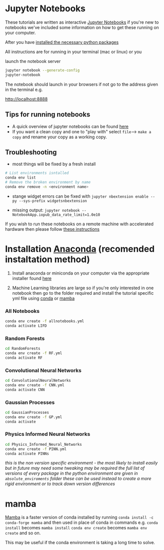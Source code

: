 # Jupyter Notebooks

These tutorials are written as interactive [Jupyter Notebooks](https://jupyter-notebook.readthedocs.io/en/stable/) if you're new to notebooks we've included some information on
how to get these running on your computer.

After you have [installed the necessary python packages](#Installation)

All instructions are for running in your terminal (mac or linux) or you

launch the notebook server

```bash
jupyter notebook --generate-config
jupyter-notebook
```

The notebook should launch in your browsers if not go to the address given in the terminal e.g.

[http://localhost:8888](http://localhost:8888)

## Tips for running notebooks

* A quick overview of jupyter notebooks can be found [here](https://www.dataquest.io/blog/jupyter-notebook-tutorial/)
* If you want a clean copy and one to "play with" select `file`--> `make a copy` and rename your copy as a working copy.

## Troubleshooting

* most things will be fixed by a fresh install
```bash
# List environments isntalled
conda env list
# Remove the broken environment by name
conda env remove -n <environment name>
```

* stange widget errors can be fixed with `jupyter nbextension enable --py --sys-prefix widgetsnbextension`

* missing output: `jupyter notebook --NotebookApp.iopub_data_rate_limit=1.0e10`

If you wish to run these notebooks on a remote machine with accelerated hardware then please follow [these instructions](https://github.com/cemac/cemac_generic/wiki/Jupyter-Notebooks-Via-SSH-Tunnelling)  


# Installation [Anaconda](https://medium.com/pankajmathur/what-is-anaconda-and-why-should-i-bother-about-it-4744915bf3e6) (recomended instaltation method)

1. Install anaconda or miniconda on your computer  via the appropriate installer found [here](https://conda.io/en/latest/miniconda.html)

2. Machine Learning libraries are large so if you're only interested in one notebook then go to the folder required and install the tutorial specific yml file using [conda](https://docs.conda.io/projects/conda/en/4.6.0/_downloads/52a95608c49671267e40c689e0bc00ca/conda-cheatsheet.pdf) or [mamba](#mamba)

### All Notebooks

```bash
conda env create -f allnotebooks.yml
conda activate LIFD
```

### Random Forests

```bash
cd RandomForests
conda env create -f RF.yml
conda activate RF
```
### Convolutional Neural Networks

```bash
cd ConvolutionalNeuralNetworks
conda env create -f CNN.yml
conda activate CNN
```

### Gaussian Processes

```bash
cd GaussianProcesses
conda env create -f GP.yml
conda activate
```

### Physics Informed Neural Networks

```bash
cd Physics_Informed_Neural_Networks
conda env create -f PINN.yml
conda activate PINNs
```

*this is the non version specific environment - the most likely to install easily but in future may need some tweaking may be required the full list of versions of every package in the python environment are given in `absolute_enviroments` folder these can be used instead to create a more rigid environment or to track down version differences*

# mamba

[Mamba](https://mamba.readthedocs.io/en/latest/) is a faster version of conda installed by running `conda install -c conda-forge mamba` and then used in place of conda in commands e.g. `conda install` becomes `mamba install` `conda env create` becomes `mamba env create` and so on.

This may be useful if the conda environment is taking a long time to solve.
